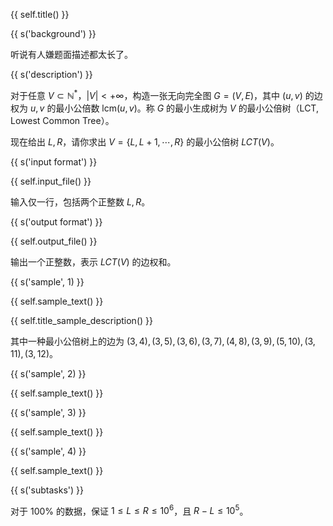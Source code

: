 {{ self.title() }}

{{ s('background') }}

听说有人嫌题面描述都太长了。

{{ s('description') }}

对于任意 $V\subset\mathbb{N}^*$，$|V|<+\infty$，构造一张无向完全图 $G=(V,E)$，其中 $(u, v)$ 的边权为 $u,v$ 的最小公倍数 $\mathrm{lcm}(u, v)$。称 $G$ 的最小生成树为 $V$ 的最小公倍树（LCT, Lowest Common Tree）。

现在给出 $L, R$，请你求出 $V=\{L, L+1, \cdots, R\}$ 的最小公倍树 $LCT(V)$。

{{ s('input format') }}

{{ self.input_file() }}

输入仅一行，包括两个正整数 $L, R$。

{{ s('output format') }}

{{ self.output_file() }}

输出一个正整数，表示 $LCT(V)$ 的边权和。

{{ s('sample', 1) }}

{{ self.sample_text() }}

{{ self.title_sample_description() }}

其中一种最小公倍树上的边为 $(3, 4), (3, 5), (3, 6), (3, 7), (4, 8), (3, 9), (5, 10), (3, 11), (3, 12)$。

{{ s('sample', 2) }}

{{ self.sample_text() }}

{{ s('sample', 3) }}

{{ self.sample_text() }}

{{ s('sample', 4) }}

{{ self.sample_text() }}

{{ s('subtasks') }}

对于 $100\%$ 的数据，保证 $1\le L\le R\le 10^6$，且 $R-L\le 10^5$。